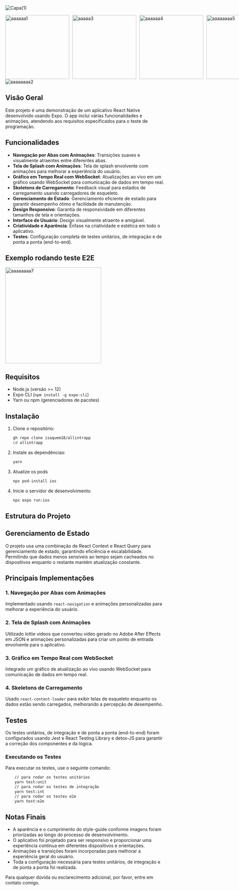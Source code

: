 
![Capa(1)](https://github.com/isaquem18/allintrapp/assets/67105969/a43d18fb-8606-429c-93d9-d60c52e8f7cd)

<div style="display: flex;">
    <img src="https://github.com/isaquem18/allintrapp/assets/67105969/52276c67-8067-49a6-9576-22de10f76b34" alt="aaaaaa1" style="width: 200px;  margin-right: 10px;">
    <img src="https://github.com/isaquem18/allintrapp/assets/67105969/0ed89fa9-899c-476f-8cd8-2c9a013e9ffd" alt="aaaaa3" style="width: 200px;  margin-right: 10px;">
    <img src="https://github.com/isaquem18/allintrapp/assets/67105969/8a48904a-c7ab-40e4-826a-d4ac856bc135" alt="aaaaaa4" style="width: 200px; margin-right: 10px;">
    <img src="https://github.com/isaquem18/allintrapp/assets/67105969/fbeca6ed-0d92-44ae-a406-1cd6bddd0fff" alt="aaaaaaaa5" style="width: 200px; margin-right: 10px;">
</div>
<div style="display: flex;">
  <img src="https://github.com/isaquem18/allintrapp/assets/67105969/06371cba-cfff-4f9b-b009-34bb5461589b" alt="aaaaaaaa2" style="width: "100%";  margin-right: 10px;">
</div>

## Visão Geral

Este projeto é uma demonstração de um aplicativo React Native desenvolvido usando Expo. O app inclui várias funcionalidades e animações, atendendo aos requisitos especificados para o teste de programação.

## Funcionalidades

- **Navegação por Abas com Animações**: Transições suaves e visualmente atraentes entre diferentes abas.
- **Tela de Splash com Animações**: Tela de splash envolvente com animações para melhorar a experiência do usuário.
- **Gráfico em Tempo Real com WebSocket**: Atualizações ao vivo em um gráfico usando WebSocket para comunicação de dados em tempo real.
- **Skeletons de Carregamento**: Feedback visual para estados de carregamento usando carregadores de esqueleto.
- **Gerenciamento de Estado**: Gerenciamento eficiente de estado para garantir desempenho ótimo e facilidade de manutenção.
- **Design Responsivo**: Garantia de responsividade em diferentes tamanhos de tela e orientações.
- **Interface de Usuário**: Design visualmente atraente e amigável.
- **Criatividade e Aparência**: Ênfase na criatividade e estética em todo o aplicativo.
- **Testes**: Configuração completa de testes unitários, de integração e de ponta a ponta (end-to-end).

## Exemplo rodando teste E2E
<div style="display: flex;">
  <img src="https://github.com/isaquem18/allintrapp/assets/67105969/08dc9644-3be3-4152-84f4-625aff426493" alt="aaaaaaaa7" style="width: 300px";  margin-right: 10px;">
</div>



## Requisitos

- Node.js (versão >= 12)
- Expo CLI (`npm install -g expo-cli`)
- Yarn ou npm (gerenciadores de pacotes)

## Instalação

1. Clone o repositório:
   ```bash
   gh repo clone isaquem18/allintrapp
   cd allintrapp
   ```

2. Instale as dependências:
   ```bash
   yarn 
   ```

3. Atualize os pods
   ```bash
   npx pod-install ios
   ```
4. Inicie o servidor de desenvolvimento 
   ```bash
   npx expo run:ios
   ```

## Estrutura do Projeto


## Gerenciamento de Estado

O projeto usa uma combinação de React Context e React Query para gerenciamento de estado, garantindo eficiência e escalabilidade. Permitindo que dados menos sensíveis ao tempo sejam cacheados no dispositivos enquanto o restante mantém atualização constante.

## Principais Implementações

### 1. Navegação por Abas com Animações

Implementado usando `react-navigation` e animações personalizadas para melhorar a experiência do usuário.

### 2. Tela de Splash com Animações

Utilizado lottie videos que converteu video gerado no Adobe After Effects em JSON e animações personalizadas para criar um ponto de entrada envolvente para o aplicativo.

### 3. Gráfico em Tempo Real com WebSocket

Integrado um gráfico de atualização ao vivo usando WebSocket para comunicação de dados em tempo real.

### 4. Skeletons de Carregamento

Usado `react-content-loader` para exibir telas de esqueleto enquanto os dados estão sendo carregados, melhorando a percepção de desempenho.

## Testes

Os testes unitários, de integração e de ponta a ponta (end-to-end) foram configurados usando Jest e React Testing Library e detox-JS para garantir a correção dos componentes e da lógica.

### Executando os Testes

Para executar os testes, use o seguinte comando:

```bash
    // para rodar os testes unitários
    yarn test:unit
    // para rodar os testes de integração
    yarn test:int
    // para rodar os testes e2e
    yarn test:e2e
```

## Notas Finais

- A aparência e o cumprimento do style-guide conforme imagens foram priorizadas ao longo do processo de desenvolvimento.
- O aplicativo foi projetado para ser responsivo e proporcionar uma experiência contínua em diferentes dispositivos e orientações.
- Animações e transições foram incorporadas para melhorar a experiência geral do usuário.
- Toda a configuração necessária para testes unitários, de integração e de ponta a ponta foi realizada.

Para qualquer dúvida ou esclarecimento adicional, por favor, entre em contato comigo.

